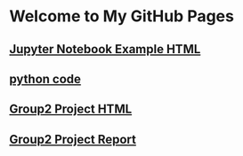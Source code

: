 # Welcome to My GitHub Pages
## [Jupyter Notebook Example HTML](DataMining-HW1-Kocak.html) 
## [python code](DataMining-HW1-Kocak.ipynb)

## [Group2 Project HTML](Group2_Project_html.html)
## [Group2 Project Report ](Group2_Project_Report.pdf)
